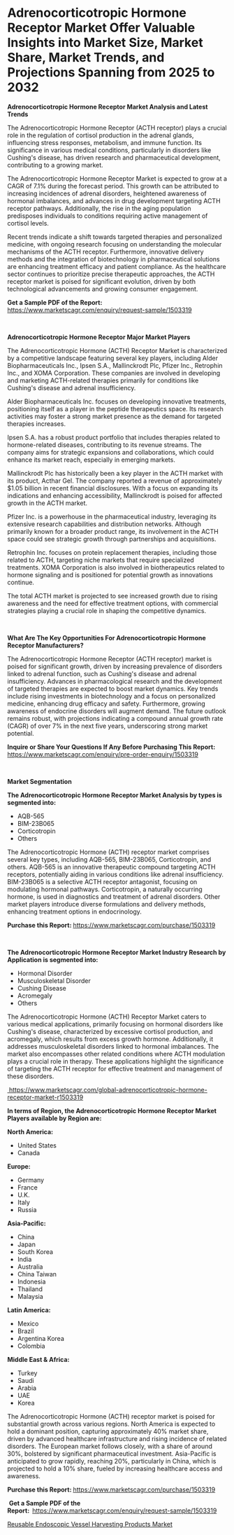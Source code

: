 <p><h1>Adrenocorticotropic Hormone Receptor Market Offer Valuable Insights into Market Size, Market Share, Market Trends, and Projections Spanning from 2025 to 2032</h1></p><p><strong>Adrenocorticotropic Hormone Receptor Market Analysis and Latest Trends</strong></p>
<p><p>The Adrenocorticotropic Hormone Receptor (ACTH receptor) plays a crucial role in the regulation of cortisol production in the adrenal glands, influencing stress responses, metabolism, and immune function. Its significance in various medical conditions, particularly in disorders like Cushing's disease, has driven research and pharmaceutical development, contributing to a growing market.</p><p>The Adrenocorticotropic Hormone Receptor Market is expected to grow at a CAGR of 7.1% during the forecast period. This growth can be attributed to increasing incidences of adrenal disorders, heightened awareness of hormonal imbalances, and advances in drug development targeting ACTH receptor pathways. Additionally, the rise in the aging population predisposes individuals to conditions requiring active management of cortisol levels.</p><p>Recent trends indicate a shift towards targeted therapies and personalized medicine, with ongoing research focusing on understanding the molecular mechanisms of the ACTH receptor. Furthermore, innovative delivery methods and the integration of biotechnology in pharmaceutical solutions are enhancing treatment efficacy and patient compliance. As the healthcare sector continues to prioritize precise therapeutic approaches, the ACTH receptor market is poised for significant evolution, driven by both technological advancements and growing consumer engagement.</p></p>
<p><strong>Get a Sample PDF of the Report:&nbsp;</strong> <a href="https://www.marketscagr.com/enquiry/request-sample/1503319?utm_campaign=2796&utm_medium=2&utm_source=Github&utm_content=ia&utm_term=23032025&utm_id=adrenocorticotropic-hormone-receptor">https://www.marketscagr.com/enquiry/request-sample/1503319</a></p>
<p>&nbsp;</p>
<p><strong>Adrenocorticotropic Hormone Receptor Major Market Players</strong></p>
<p><p>The Adrenocorticotropic Hormone (ACTH) Receptor Market is characterized by a competitive landscape featuring several key players, including Alder Biopharmaceuticals Inc., Ipsen S.A., Mallinckrodt Plc, Pfizer Inc., Retrophin Inc., and XOMA Corporation. These companies are involved in developing and marketing ACTH-related therapies primarily for conditions like Cushing's disease and adrenal insufficiency.</p><p>Alder Biopharmaceuticals Inc. focuses on developing innovative treatments, positioning itself as a player in the peptide therapeutics space. Its research activities may foster a strong market presence as the demand for targeted therapies increases.</p><p>Ipsen S.A. has a robust product portfolio that includes therapies related to hormone-related diseases, contributing to its revenue streams. The company aims for strategic expansions and collaborations, which could enhance its market reach, especially in emerging markets.</p><p>Mallinckrodt Plc has historically been a key player in the ACTH market with its product, Acthar Gel. The company reported a revenue of approximately $1.05 billion in recent financial disclosures. With a focus on expanding its indications and enhancing accessibility, Mallinckrodt is poised for affected growth in the ACTH market.</p><p>Pfizer Inc. is a powerhouse in the pharmaceutical industry, leveraging its extensive research capabilities and distribution networks. Although primarily known for a broader product range, its involvement in the ACTH space could see strategic growth through partnerships and acquisitions.</p><p>Retrophin Inc. focuses on protein replacement therapies, including those related to ACTH, targeting niche markets that require specialized treatments. XOMA Corporation is also involved in biotherapeutics related to hormone signaling and is positioned for potential growth as innovations continue.</p><p>The total ACTH market is projected to see increased growth due to rising awareness and the need for effective treatment options, with commercial strategies playing a crucial role in shaping the competitive dynamics.</p></p>
<p>&nbsp;</p>
<p><strong>What Are The Key Opportunities For Adrenocorticotropic Hormone Receptor Manufacturers?</strong></p>
<p><p>The Adrenocorticotropic Hormone Receptor (ACTH receptor) market is poised for significant growth, driven by increasing prevalence of disorders linked to adrenal function, such as Cushing's disease and adrenal insufficiency. Advances in pharmacological research and the development of targeted therapies are expected to boost market dynamics. Key trends include rising investments in biotechnology and a focus on personalized medicine, enhancing drug efficacy and safety. Furthermore, growing awareness of endocrine disorders will augment demand. The future outlook remains robust, with projections indicating a compound annual growth rate (CAGR) of over 7% in the next five years, underscoring strong market potential.</p></p>
<p><strong>Inquire or Share Your Questions If Any Before Purchasing This Report:</strong> <a href="https://www.marketscagr.com/enquiry/pre-order-enquiry/1503319?utm_campaign=2796&utm_medium=2&utm_source=Github&utm_content=ia&utm_term=23032025&utm_id=adrenocorticotropic-hormone-receptor">https://www.marketscagr.com/enquiry/pre-order-enquiry/1503319</a></p>
<p>&nbsp;</p>
<p><strong>Market Segmentation</strong></p>
<p><strong>The Adrenocorticotropic Hormone Receptor Market Analysis by types is segmented into:</strong></p>
<p><ul><li>AQB-565</li><li>BIM-23B065</li><li>Corticotropin</li><li>Others</li></ul></p>
<p><p>The Adrenocorticotropic Hormone (ACTH) receptor market comprises several key types, including AQB-565, BIM-23B065, Corticotropin, and others. AQB-565 is an innovative therapeutic compound targeting ACTH receptors, potentially aiding in various conditions like adrenal insufficiency. BIM-23B065 is a selective ACTH receptor antagonist, focusing on modulating hormonal pathways. Corticotropin, a naturally occurring hormone, is used in diagnostics and treatment of adrenal disorders. Other market players introduce diverse formulations and delivery methods, enhancing treatment options in endocrinology.</p></p>
<p><strong>Purchase this Report:&nbsp;</strong><a href="https://www.marketscagr.com/purchase/1503319?utm_campaign=2796&utm_medium=2&utm_source=Github&utm_content=ia&utm_term=23032025&utm_id=adrenocorticotropic-hormone-receptor">https://www.marketscagr.com/purchase/1503319</a></p>
<p>&nbsp;</p>
<p><strong>The Adrenocorticotropic Hormone Receptor Market Industry Research by Application is segmented into:</strong></p>
<p><ul><li>Hormonal Disorder</li><li>Musculoskeletal Disorder</li><li>Cushing Disease</li><li>Acromegaly</li><li>Others</li></ul></p>
<p><p>The Adrenocorticotropic Hormone (ACTH) Receptor Market caters to various medical applications, primarily focusing on hormonal disorders like Cushing's disease, characterized by excessive cortisol production, and acromegaly, which results from excess growth hormone. Additionally, it addresses musculoskeletal disorders linked to hormonal imbalances. The market also encompasses other related conditions where ACTH modulation plays a crucial role in therapy. These applications highlight the significance of targeting the ACTH receptor for effective treatment and management of these disorders.</p></p>
<p><a href="https://www.marketscagr.com/global-adrenocorticotropic-hormone-receptor-market-r1503319?utm_campaign=2796&utm_medium=2&utm_source=Github&utm_content=ia&utm_term=23032025&utm_id=adrenocorticotropic-hormone-receptor">&nbsp;https://www.marketscagr.com/global-adrenocorticotropic-hormone-receptor-market-r1503319</a></p>
<p><strong>In terms of Region, the Adrenocorticotropic Hormone Receptor Market Players available by Region are:</strong></p>
<p>
    <p> <strong> North America: </strong>
        <ul>
            <li>United States</li>
            <li>Canada</li>
        </ul>
        </p> 
    <p> <strong> Europe: </strong>
        <ul>
            <li>Germany</li>
            <li>France</li>
            <li>U.K.</li>
            <li>Italy</li>
            <li>Russia</li>
        </ul>
        </p> 
    <p> <strong> Asia-Pacific: </strong>
        <ul>
            <li>China</li>
            <li>Japan</li>
            <li>South Korea</li>
            <li>India</li>
            <li>Australia</li>
            <li>China Taiwan</li>
            <li>Indonesia</li>
            <li>Thailand</li>
            <li>Malaysia</li>
        </ul>
        </p> 
    <p> <strong> Latin America: </strong>
        <ul>
            <li>Mexico</li>
            <li>Brazil</li>
            <li>Argentina Korea</li>
            <li>Colombia</li>
        </ul>
        </p> 
    <p> <strong> Middle East & Africa: </strong>
        <ul>
            <li>Turkey</li>
            <li>Saudi</li>
            <li>Arabia</li>
            <li>UAE</li>
            <li>Korea</li>
        </ul>
    </p>
    </p>
<p><p>The Adrenocorticotropic Hormone (ACTH) receptor market is poised for substantial growth across various regions. North America is expected to hold a dominant position, capturing approximately 40% market share, driven by advanced healthcare infrastructure and rising incidence of related disorders. The European market follows closely, with a share of around 30%, bolstered by significant pharmaceutical investment. Asia-Pacific is anticipated to grow rapidly, reaching 20%, particularly in China, which is projected to hold a 10% share, fueled by increasing healthcare access and awareness.</p></p>
<p><strong>Purchase this Report: </strong><a href="https://www.marketscagr.com/purchase/1503319?utm_campaign=2796&utm_medium=2&utm_source=Github&utm_content=ia&utm_term=23032025&utm_id=adrenocorticotropic-hormone-receptor">https://www.marketscagr.com/purchase/1503319</a></p>
<p>&nbsp;<strong>Get a Sample PDF of the Report:&nbsp;&nbsp;</strong><a href="https://www.marketscagr.com/enquiry/request-sample/1503319?utm_campaign=2796&utm_medium=2&utm_source=Github&utm_content=ia&utm_term=23032025&utm_id=adrenocorticotropic-hormone-receptor">https://www.marketscagr.com/enquiry/request-sample/1503319</a></p>
<p><strong></strong></p>
<p><p><a href="https://github.com/popupioo/Market-Research-Report-List-1/blob/main/reusable-endoscopic-vessel-harvesting-products-market.md?utm_campaign=2796&utm_medium=2&utm_source=Github&utm_content=ia&utm_term=23032025&utm_id=adrenocorticotropic-hormone-receptor">Reusable Endoscopic Vessel Harvesting Products Market</a></p></p>